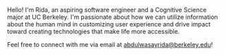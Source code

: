 Hello! I'm Rida, an aspiring software engineer and a Cognitive Science major at UC Berkeley.
I'm passionate about how we can utilize information about the human mind in customizing user experience and drive impact 
toward creating technologies that make life more accessible.

Feel free to connect with me via email at abdulwasayrida@berkeley.edu!

